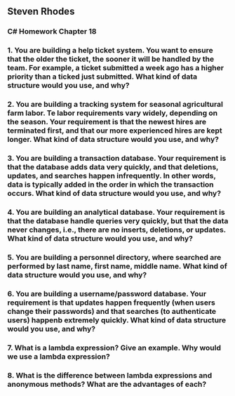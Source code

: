## Steven Rhodes
### C# Homework Chapter 18

### 1. You are building a help ticket system. You want to ensure that the older the ticket, the sooner it will be handled by the team. For example, a ticket submitted a week ago has a higher priority than a ticked just submitted. What kind of data structure would you use, and why?
### 2. You are building a tracking system for seasonal agricultural farm labor. Te labor requirements vary widely, depending on the season. Your requirement is that the newest hires are terminated first, and that our more experienced hires are kept longer. What kind of data structure would you use, and why?


### 3. You are building a transaction database. Your requirement is that the database adds data very quickly, and that deletions, updates, and searches happen infrequently. In other words, data is typically added in the order in which the transaction occurs. What kind of data structure would you use, and why?


### 4. You are building an analytical database. Your requirement is that the database handle queries very quickly, but that the data never changes, i.e., there are no inserts, deletions, or updates. What kind of data structure would you use, and why?


### 5. You are building a personnel directory, where searched are performed by last name, first name, middle name. What kind of data structure would you use, and why?


### 6. You are building a username/password database. Your requirement is that updates happen frequently (when users change their passwords) and that searches (to authenticate users) happenb extremely quickly. What kind of data structure would you use, and why?


### 7. What is a lambda expression? Give an example. Why would we use a lambda expression?


### 8. What is the difference between lambda expressions and anonymous methods? What are the advantages of each?


